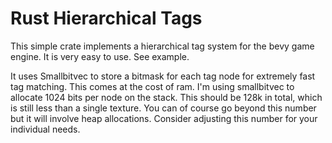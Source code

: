 # Rust Hierarchical Tags

This simple crate implements a hierarchical tag system for the bevy game engine.  It is very easy to use.  See example.

It uses Smallbitvec to store a bitmask for each tag node for extremely fast tag matching.  This comes at the cost of ram.  I'm using smallbitvec to allocate 1024 bits per node on the stack.  This should be 128k in total, which is still less than a single texture.  You can of course go beyond this number but it will involve heap allocations.  Consider adjusting this number for your individual needs.